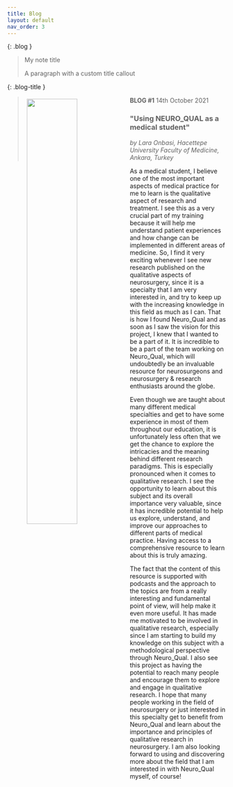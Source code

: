 ```yaml
---
title: Blog
layout: default
nav_order: 3
---
```



{: .blog }
> My note title
>
> A paragraph with a custom title callout


{: .blog-title }
> <b>BLOG #1</b> 14th October 2021
> <img src="https://absi.link/lara.png" style="float:left; padding: 5px; width:50%">
> <H3>"Using NEURO_QUAL as a medical student"</H3>
> 
> <i> by Lara Onbasi, Hacettepe University Faculty of Medicine, Ankara, Turkey</i>


As a medical student, I believe one of the most important aspects of medical practice for me to learn is the qualitative aspect of research and treatment. I see this as a very crucial part of my training because it will help me understand patient experiences and how change can be implemented in different areas of medicine. So, I find it very exciting whenever I see new research published on the qualitative aspects of neurosurgery, since it is a specialty that I am very interested in, and try to keep up with the increasing knowledge in this field as much as I can. That is how I found Neuro_Qual and as soon as I saw the vision for this project, I knew that I wanted to be a part of it. It is incredible to be a part of the team working on Neuro_Qual, which will undoubtedly be an invaluable resource for neurosurgeons and neurosurgery & research enthusiasts around the globe.

Even though we are taught about many different medical specialties and get to have some experience in most of them throughout our education, it is unfortunately less often that we get the chance to explore the intricacies and the meaning behind different research paradigms. This is especially pronounced when it comes to qualitative research. I see the opportunity to learn about this subject and its overall importance very valuable, since it has incredible potential to help us explore, understand, and improve our approaches to different parts of medical practice. Having access to a comprehensive resource to learn about this is truly amazing.

The fact that the content of this resource is supported with podcasts and the approach to the topics are from a really interesting and fundamental point of view, will help make it even more useful. It has made me motivated to be involved in qualitative research, especially since I am starting to build my knowledge on this subject with a methodological perspective through Neuro_Qual. I also see this project as having the potential to reach many people and encourage them to explore and engage in qualitative research. I hope that many people working in the field of neurosurgery or just interested in this specialty get to benefit from Neuro_Qual and learn about the importance and principles of qualitative research in neurosurgery. I am also looking forward to using and discovering more about the field that I am interested in with Neuro_Qual myself, of course!

